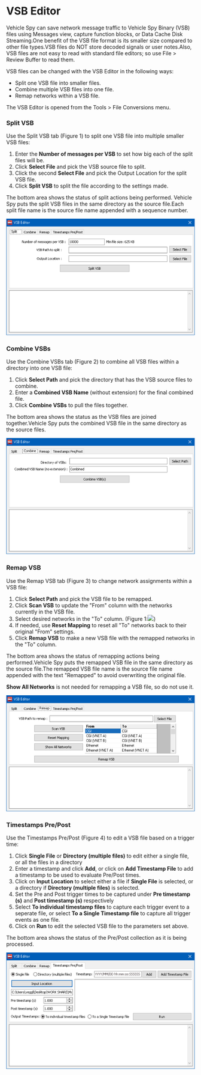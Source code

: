 # VSB Editor

Vehicle Spy can save network message traffic to Vehicle Spy Binary (VSB) files using Messages view, capture function blocks, or Data Cache Disk Streaming.One benefit of the VSB file format is its smaller size compared to other file types.VSB files do NOT store decoded signals or user notes.Also, VSB files are not easy to read with standard file editors; so use File > Review Buffer to read them.

VSB files can be changed with the VSB Editor in the following ways:

* Split one VSB file into smaller files.
* Combine multiple VSB files into one file.
* Remap networks within a VSB file.

The VSB Editor is opened from the Tools > File Conversions menu.

### Split VSB

Use the Split VSB tab (Figure 1) to split one VSB file into multiple smaller VSB files:

1. Enter the **Number of messages per VSB** to set how big each of the split files will be.
2. Click **Select File** and pick the VSB source file to split.
3. Click the second **Select File** and pick the Output Location for the split VSB file.
4. Click **Split VSB** to split the file according to the settings made.

The bottom area shows the status of split actions being performed. Vehicle Spy puts the split VSB files in the same directory as the source file.Each split file name is the source file name appended with a sequence number.

![Figure 1: The VSB Editor can split one VSB file into smaller files.](../../../.gitbook/assets/VSBEditorSplitVSB.gif)

### Combine VSBs

Use the Combine VSBs tab (Figure 2) to combine all VSB files within a directory into one VSB file:

1. Click **Select Path** and pick the directory that has the VSB source files to combine.
2. Enter a **Combined VSB Name** (without extension) for the final combined file.
3. Click **Combine VSBs** to pull the files together.

The bottom area shows the status as the VSB files are joined together.Vehicle Spy puts the combined VSB file in the same directory as the source files.

![Figure 2: The VSB Editor can combine multiple VSB files into one file.](../../../.gitbook/assets/VSBEditorCombineVSBs.gif)

### Remap VSB

Use the Remap VSB tab (Figure 3) to change network assignments within a VSB file:

1. Click **Select Path** and pick the VSB file to be remapped.
2. Click **Scan VSB** to update the "From" column with the networks currently in the VSB file.
3. Select desired networks in the "To" column. (Figure 1:![](https://cdn.intrepidcs.net/support/VehicleSpy/assets/smOne.gif))
4. If needed, use **Reset Mapping** to reset all "To" networks back to their original "From" settings.
5. Click **Remap VSB** to make a new VSB file with the remapped networks in the "To" column.

The bottom area shows the status of remapping actions being performed.Vehicle Spy puts the remapped VSB file in the same directory as the source file.The remapped VSB file name is the source file name appended with the text "Remapped" to avoid overwriting the original file.

**Show All Networks** is not needed for remapping a VSB file, so do not use it.

![Figure 3: The VSB Editor can remap the networks within a VSB file.](../../../.gitbook/assets/VSBEditorRemapVSB.gif)

### Timestamps Pre/Post

Use the Timestamps Pre/Post (Figure 4) to edit a VSB file based on a trigger time:

1. Click **Single File** or **Directory (multiple files)** to edit either a single file, or all the files in a directory
2. Enter a timestamp and click **Add**, or click on **Add Timestamp File** to add a timestamp to be used to evaluate Pre/Post times.
3. Click on **Input Location** to select either a file if **Single File** is selected, or a directory if **Directory (multiple files)** is selected.
4. Set the Pre and Post trigger times to be captured under **Pre timestamp (s)** and **Post timestamp (s)** respectively
5. Select **To individual timestamp files** to capture each trigger event to a seperate file, or select **To a Single Timestamp file** to capture all trigger events as one file.
6. Click on **Run** to edit the selected VSB file to the parameters set above.

The bottom area shows the status of the Pre/Post collection as it is being processed.

![Figure 3: The VSB Editor can remap the networks within a VSB file.](../../../.gitbook/assets/VSBEditorPrePostVSB.gif)
